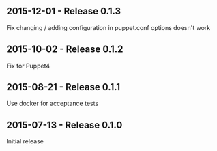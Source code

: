 ## 2015-12-01 - Release 0.1.3

Fix changing / adding configuration in puppet.conf options doesn't work

## 2015-10-02 - Release 0.1.2

Fix for Puppet4

## 2015-08-21 - Release 0.1.1

Use docker for acceptance tests

## 2015-07-13 - Release 0.1.0

Initial release
